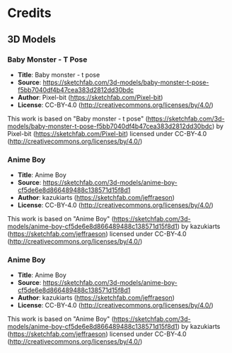 # Credits

## 3D Models

### Baby Monster - T Pose
* **Title**: Baby monster - t pose
* **Source**: https://sketchfab.com/3d-models/baby-monster-t-pose-f5bb7040df4b47cea383d2812dd30bdc
* **Author**: Pixel-bit (https://sketchfab.com/Pixel-bit)
* **License**: CC-BY-4.0 (http://creativecommons.org/licenses/by/4.0/)

This work is based on "Baby monster - t pose" (https://sketchfab.com/3d-models/baby-monster-t-pose-f5bb7040df4b47cea383d2812dd30bdc) by Pixel-bit (https://sketchfab.com/Pixel-bit) licensed under CC-BY-4.0 (http://creativecommons.org/licenses/by/4.0/)

### Anime Boy
* **Title**: Anime Boy
* **Source**: https://sketchfab.com/3d-models/anime-boy-cf5de6e8d866489488c138571d15f8d1
* **Author**: kazukiarts (https://sketchfab.com/jeffraeson)
* **License**: CC-BY-4.0 (http://creativecommons.org/licenses/by/4.0/)

This work is based on "Anime Boy" (https://sketchfab.com/3d-models/anime-boy-cf5de6e8d866489488c138571d15f8d1) by kazukiarts (https://sketchfab.com/jeffraeson) licensed under CC-BY-4.0 (http://creativecommons.org/licenses/by/4.0/)

### Anime Boy
* **Title**: Anime Boy
* **Source**: https://sketchfab.com/3d-models/anime-boy-cf5de6e8d866489488c138571d15f8d1
* **Author**: kazukiarts (https://sketchfab.com/jeffraeson)
* **License**: CC-BY-4.0 (http://creativecommons.org/licenses/by/4.0/)

This work is based on "Anime Boy" (https://sketchfab.com/3d-models/anime-boy-cf5de6e8d866489488c138571d15f8d1) by kazukiarts (https://sketchfab.com/jeffraeson) licensed under CC-BY-4.0 (http://creativecommons.org/licenses/by/4.0/)
